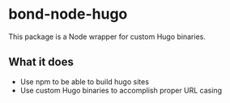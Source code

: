# bond-node-hugo

This package is a Node wrapper for custom Hugo binaries. 

## What it does

- Use npm to be able to build hugo sites
- Use custom Hugo binaries to accomplish proper URL casing 
